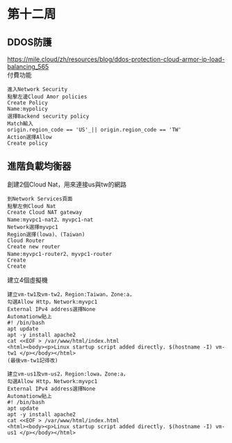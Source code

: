 # 第十二周
## DDOS防護
https://mile.cloud/zh/resources/blog/ddos-protection-cloud-armor-ip-load-balancing_565
<br>付費功能
````
進入Network Security
點擊左邊Cloud Amor policies
Create Policy
Name:mypolicy
選擇Backend security policy
Match輸入
origin.region_code == 'US'_|| origin.region_code == 'TW'
Action選擇Allow
Create policy
````
## 進階負載均衡器
創建2個Cloud Nat，用來連接us與tw的網路
````
到Network Services頁面
點擊左側Cloud Nat
Create Cloud NAT gateway
Name:myvpc1-nat2、myvpc1-nat
Network選擇myvpc1
Region選擇(lowa)、(Taiwan)
Cloud Router
Create new router
Name:myvpc1-router2、myvpc1-router
Create
Create
````
建立4個虛擬機
````
建立vm-tw1及vm-tw2，Region:Taiwan，Zone:a，
勾選Allow Http，Network:myvpc1
External IPv4 address選擇None
Automationw貼上
#! /bin/bash
apt update
apt -y install apache2
cat <<EOF > /var/www/html/index.html
<html><body><p>Linux startup script added directly. $(hostname -I) vm-tw1 </p></body></html>
(最後vm-tw1記得改)

````

````
建立vm-us1及vm-us2，Region:lowa，Zone:a，
勾選Allow Http，Network:myvpc1
External IPv4 address選擇None
Automationw貼上
#! /bin/bash
apt update
apt -y install apache2
cat <<EOF > /var/www/html/index.html
<html><body><p>Linux startup script added directly. $(hostname -I) vm-us1 </p></body></html>
````

